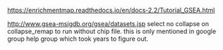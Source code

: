 https://enrichmentmap.readthedocs.io/en/docs-2.2/Tutorial_GSEA.html

http://www.gsea-msigdb.org/gsea/datasets.jsp
select no collapse on collapse_remap to run without chip file. this is only mentioned in google group help group which took years to figure out. 

